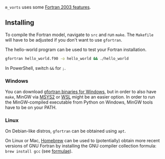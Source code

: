 
`m_vorts` uses some [Fortran 2003 features](http://fortranwiki.org/fortran/show/Fortran+2003).

## Installing

To compile the Fortran model, navigate to `src` and run `make`.
The `Makefile` will have to be adjusted if you don't want to use `gfortran`.

The hello-world program can be used to test your Fortran installation.
```bash
gfortran hello_world.f90 -o hello_world && ./hello_world
```
In PowerShell, switch `&&` for `;`.

### Windows

You can download [gfortran binaries for Windows](https://gcc.gnu.org/wiki/GFortranBinariesWindows),
but in order to also have `make`, MinGW via [MSYS2](https://www.msys2.org/) or [WSL](https://docs.microsoft.com/en-us/windows/wsl/about) might be an easier option.
In order to run the MinGW-compiled executable from Python on Windows, MinGW tools have to be on your PATH.

### Linux

On Debian-like distros, `gfortran` can be obtained using `apt`.

On Linux or Mac, [Homebrew](https://brew.sh/) can be used to (potentially) obtain more recent versions of GNU Fortran
by installing the GNU compiler collection formula: `brew install gcc` (see [formulae](https://formulae.brew.sh/formula/gcc)).
